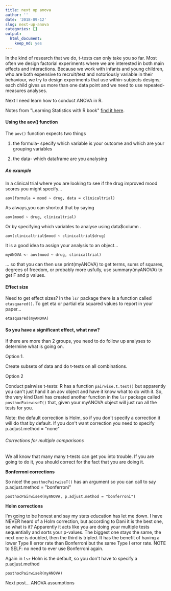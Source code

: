 ```yaml
---
title: next up anova
author: ''
date: '2018-09-12'
slug: next-up-anova
categories: []
output:
  html_document:
    keep_md: yes
---
```


In the kind of research that we do, t-tests can only take you so far. Most often we design factorial experiments where we are interested in both main effects and interactions.  Because we work with infants and young children, who are both expensive to recruit/test and notoriously variable in their behaviour, we try to design experiments that use within-subjects designs; each child gives us more than one data point and we need to use repeated-measures analyses. 

Next I need learn how to conduct ANOVA in R. 

Notes from "Learning Statistics with R book" [find it here](https://compcogscisydney.org/learning-statistics-with-r/).

#### Using the aov() function 

The `aov()` function expects two things

1. the formula- specify which variable is your outcome and which are your grouping variables

2. the data- which dataframe are you analysing

##### An example

In a clinical trial where you are looking to see if the drug improved mood scores you might specify...

```
aov(formula = mood ~ drug, data = clinicaltrial)

```

As always,you can shortcut that by saying

```
aov(mood ~ drug, clinicaltrial)

```

Or by specifying which variables to analyse using data$column .

```
aov(clinicaltrial$mood ~ clinicaltrial$drug)

```

It is a good idea to assign your analysis to an object...

```
myANOVA <- aov(mood ~ drug, clinicaltrial)

```

... so that you can then use print(myANOVA) to get terms, sums of squares, degrees of freedom, or probably more usfully, use summary(myANOVA) to get F and p values.  


#### Effect size

Need to get effect sizes? In the `lsr` package there is a function called `etasquared()`. To get eta or partial eta squared values to report in your paper...

```
etasquared(myANOVA)
``` 

#### So you have a significant effect, what now?

If there are more than 2 groups, you need to do follow up analyses to determine what is going on. 

Option 1.  

Create subsets of data and do t-tests on all combinations. 

Option 2

Conduct pairwise t-tests: R has a function `pairwise.t.test()` but apparently you can't just hand it an aov object and have it know what to do with it. So, the very kind Dani has created another function in the `lsr` package called `posthocPairwiseT()` that, given your myANOVA object will just run all the tests for you. 

Note: the default correction is Holm, so if you don't specify a correction it will do that by default. If you don't want correction you need to specify p.adjust.method = "none"

###### Corrections for multiple comparisons
We all know that many many t-tests can get you into trouble. If you are going to do it, you should correct for the fact that you are doing it. 

**Bonferroni corrections**

So nice! the `posthocPairwiseT()` has an argument so you can call to say p.adjust.method = "bonferroni"

```
posthocPairwiseR(myANOVA, p.adjust.method = "bonferroni")
```
**Holm corrections**

I'm going to be honest and say my stats education has let me down. I have NEVER heard of a Holm correction, but according to Dani it is the best one, so what is it? Apparently it acts like you are doing your multiple tests sequentially and sorts your p-values.  The biggest one stays the same, the next one is doubled, then the third is tripled. It has the benefit of having a lower Type II error rate than Bonferroni but the same Type I error rate. NOTE to SELF: no need to ever use Bonferroni again. 

Again in `lsr` Holm is the default, so you don't have to specify a p.adjust.method

```
posthocPairwiseR(myANOVA)
```

Next post... ANOVA assumptions

